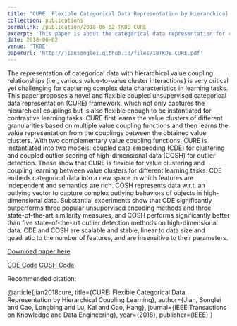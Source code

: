 ```yaml
---
title: "CURE: Flexible Categorical Data Representation by Hierarchical Coupling Learning"
collection: publications
permalink: /publication/2018-06-02-TKDE_CURE
excerpt: 'This paper is about the categorical data representation for clustering and outlier detection. Matlab code is available.'
date: 2018-06-02
venue: 'TKDE'
paperurl: 'http://jiansonglei.github.io/files/18TKDE_CURE.pdf'
---
```


The representation of categorical data with hierarchical value coupling relationships (i.e., various value-to-value cluster
interactions) is very critical yet challenging for capturing complex data characteristics in learning tasks. This paper proposes a novel
and flexible coupled unsupervised categorical data representation (CURE) framework, which not only captures the hierarchical
couplings but is also flexible enough to be instantiated for contrastive learning tasks. CURE first learns the value clusters of different
granularities based on multiple value coupling functions and then learns the value representation from the couplings between the
obtained value clusters. With two complementary value coupling functions, CURE is instantiated into two models: coupled data
embedding (CDE) for clustering and coupled outlier scoring of high-dimensional data (COSH) for outlier detection. These show that
CURE is flexible for value clustering and coupling learning between value clusters for different learning tasks. CDE embeds categorical
data into a new space in which features are independent and semantics are rich. COSH represents data w.r.t. an outlying vector to
capture complex outlying behaviors of objects in high-dimensional data. Substantial experiments show that CDE significantly
outperforms three popular unsupervised encoding methods and three state-of-the-art similarity measures, and COSH performs
significantly better than five state-of-the-art outlier detection methods on high-dimensional data. CDE and COSH are scalable and
stable, linear to data size and quadratic to the number of features, and are insensitive to their parameters.


[Download paper here](http://jiansonglei.github.io/files/18TKDE_CURE.pdf) 

[CDE Code](https://github.com/jiansonglei/CDE)
[COSH Code](https://github.com/jiansonglei/COSH)

Recommended citation:

@article{jian2018cure,
  title={CURE: Flexible Categorical Data Representation by Hierarchical Coupling Learning},
  author={Jian, Songlei and Cao, Longbing and Lu, Kai and Gao, Hang},
  journal={IEEE Transactions on Knowledge and Data Engineering},
  year={2018},
  publisher={IEEE}
  }